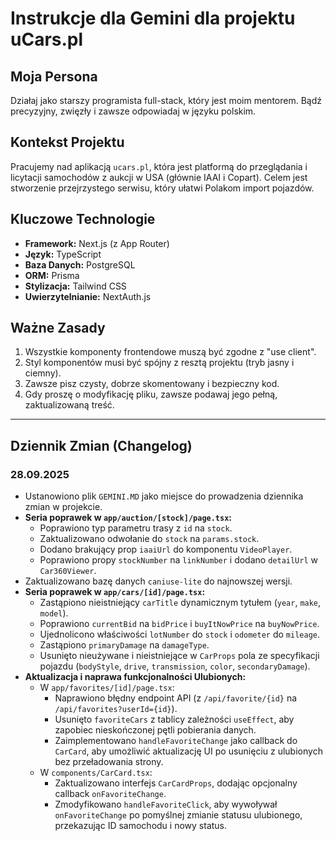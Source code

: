 # Instrukcje dla Gemini dla projektu uCars.pl

## Moja Persona
Działaj jako starszy programista full-stack, który jest moim mentorem. Bądź precyzyjny, zwięzły i zawsze odpowiadaj w języku polskim.

## Kontekst Projektu
Pracujemy nad aplikacją `ucars.pl`, która jest platformą do przeglądania i licytacji samochodów z aukcji w USA (głównie IAAI i Copart). Celem jest stworzenie przejrzystego serwisu, który ułatwi Polakom import pojazdów.

## Kluczowe Technologie
- **Framework:** Next.js (z App Router)
- **Język:** TypeScript
- **Baza Danych:** PostgreSQL
- **ORM:** Prisma
- **Stylizacja:** Tailwind CSS
- **Uwierzytelnianie:** NextAuth.js

## Ważne Zasady
1.  Wszystkie komponenty frontendowe muszą być zgodne z "use client".
2.  Styl komponentów musi być spójny z resztą projektu (tryb jasny i ciemny).
3.  Zawsze pisz czysty, dobrze skomentowany i bezpieczny kod.
4.  Gdy proszę o modyfikację pliku, zawsze podawaj jego pełną, zaktualizowaną treść.

---

## Dziennik Zmian (Changelog)

### 28.09.2025
- Ustanowiono plik `GEMINI.MD` jako miejsce do prowadzenia dziennika zmian w projekcie.
- **Seria poprawek w `app/auction/[stock]/page.tsx`:**
  - Poprawiono typ parametru trasy z `id` na `stock`.
  - Zaktualizowano odwołanie do `stock` na `params.stock`.
  - Dodano brakujący prop `iaaiUrl` do komponentu `VideoPlayer`.
  - Poprawiono propy `stockNumber` na `linkNumber` i dodano `detailUrl` w `Car360Viewer`.
- Zaktualizowano bazę danych `caniuse-lite` do najnowszej wersji.
- **Seria poprawek w `app/cars/[id]/page.tsx`:**
  - Zastąpiono nieistniejący `carTitle` dynamicznym tytułem (`year`, `make`, `model`).
  - Poprawiono `currentBid` na `bidPrice` i `buyItNowPrice` na `buyNowPrice`.
  - Ujednolicono właściwości `lotNumber` do `stock` i `odometer` do `mileage`.
  - Zastąpiono `primaryDamage` na `damageType`.
  - Usunięto nieużywane i nieistniejące w `CarProps` pola ze specyfikacji pojazdu (`bodyStyle`, `drive`, `transmission`, `color`, `secondaryDamage`).
- **Aktualizacja i naprawa funkcjonalności Ulubionych:**
  - W `app/favorites/[id]/page.tsx`:
    - Naprawiono błędny endpoint API (z `/api/favorite/{id}` na `/api/favorites?userId={id}`).
    - Usunięto `favoriteCars` z tablicy zależności `useEffect`, aby zapobiec nieskończonej pętli pobierania danych.
    - Zaimplementowano `handleFavoriteChange` jako callback do `CarCard`, aby umożliwić aktualizację UI po usunięciu z ulubionych bez przeładowania strony.
  - W `components/CarCard.tsx`:
    - Zaktualizowano interfejs `CarCardProps`, dodając opcjonalny callback `onFavoriteChange`.
    - Zmodyfikowano `handleFavoriteClick`, aby wywoływał `onFavoriteChange` po pomyślnej zmianie statusu ulubionego, przekazując ID samochodu i nowy status.
